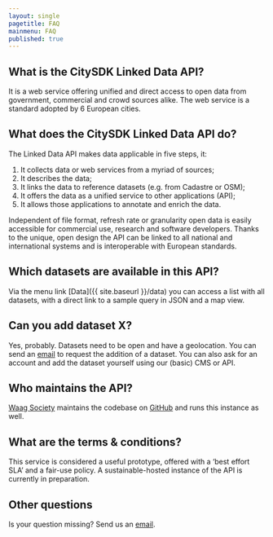 ```yaml
---
layout: single
pagetitle: FAQ
mainmenu: FAQ
published: true
---
```


## What is the CitySDK Linked Data API?

It is a web service offering unified and direct access to open data from government, commercial and crowd sources alike. The web service is a standard adopted by 6 European cities.

## What does the CitySDK Linked Data API do?
The Linked Data API makes data applicable in five steps, it:

1. It collects data or web services from a myriad of sources;
2. It describes the data;
3. It links the data to reference datasets (e.g. from Cadastre or OSM);
4. It offers the data as a unified service to other applications (API);
5. It allows those applications to annotate and enrich the data.

Independent of file format, refresh rate or granularity open data is easily accessible for commercial use, research and software developers. Thanks to the unique, open design the API can be linked to all national and international systems and is interoperable with European standards.

## Which datasets are available in this API?

Via the menu link [Data]({{ site.baseurl }}/data) you can access a list with all datasets, with a direct link to a sample query in JSON and a map view.

## Can you add dataset X?

Yes, probably. Datasets need to be open and have a geolocation. You can send an [email](mailto:citysdk@waag.org) to request the addition of a dataset. You can also ask for an account and add the dataset yourself using our (basic) CMS or API.

## Who maintains the API?

[Waag Society](http://waag.org) maintains the codebase on [GitHub](https://github.com/waagsociety/citysdk-ld) and runs this instance as well. 

## What are the terms & conditions?
This service is considered a useful prototype, offered with a ‘best effort SLA’ and a fair-use policy. A sustainable-hosted instance of the API is currently in preparation.

## Other questions

Is your question missing? Send us an <a href="citysdk@waag.org">email</a>.